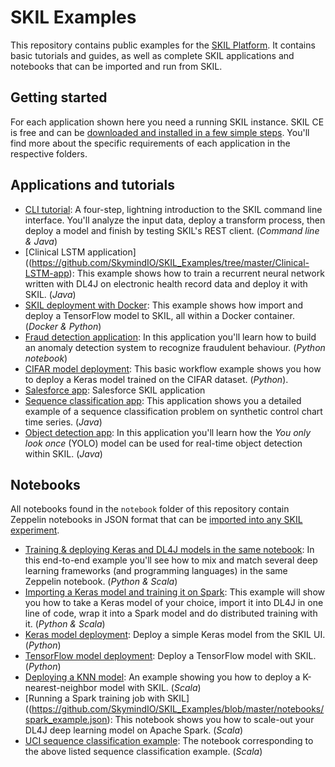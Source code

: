 # SKIL Examples

This repository contains public examples for the [SKIL Platform](docs.skymind.ai). It
contains basic tutorials and guides, as well as complete SKIL applications and notebooks
that can be imported and run from SKIL.

## Getting started

For each application shown here you need a running SKIL instance. SKIL CE is free and
can be [downloaded and installed in a few simple steps](https://docs.skymind.ai/docs/docker-image).
You'll find more about the specific requirements of each application in the respective folders.

## Applications and tutorials

- [CLI tutorial](https://github.com/SkymindIO/SKIL_Examples/tree/master/CLI-tutorial): A four-step, lightning introduction to the SKIL command line interface. You'll analyze the input data, deploy a transform process, then deploy a model and finish by testing SKIL's REST client. (_Command line & Java_)
- [Clinical LSTM application]((https://github.com/SkymindIO/SKIL_Examples/tree/master/Clinical-LSTM-app): This example shows how to train a recurrent neural network written with DL4J on electronic health record data and deploy it with SKIL. (_Java_)
- [SKIL deployment with Docker](https://github.com/SkymindIO/SKIL_Examples/tree/master/Docker-deployment): This example shows how import and deploy a TensorFlow model to SKIL, all within a Docker container. (_Docker & Python_)
- [Fraud detection application](https://github.com/SkymindIO/SKIL_Examples/tree/master/Fraud-anomaly-detection-app): In this application you'll learn how to build an anomaly detection system to recognize fraudulent behaviour. (_Python notebook_)
- [CIFAR model deployment](https://github.com/SkymindIO/SKIL_Examples/tree/master/Keras-Cifar-model-deployment): This basic workflow example shows you how to deploy a Keras model trained on the CIFAR dataset. (_Python_).
- [Salesforce app](https://github.com/SkymindIO/SKIL_Examples/tree/master/Salesforce-app): Salesforce SKIL application
- [Sequence classification app](https://github.com/SkymindIO/SKIL_Examples/tree/master/UCI-sequence-classification): This application shows you a detailed example of a sequence classification problem on synthetic control chart time series. (_Java_)
- [Object detection app](https://github.com/SkymindIO/SKIL_Examples/tree/master/YOLO-object-detection-app): In this application you'll learn how the _You only look once_ (YOLO) model can be used for real-time object detection within SKIL. (_Java_)

## Notebooks

All notebooks found in the `notebook` folder of this repository contain Zeppelin notebooks in JSON format that can be [imported into any SKIL experiment](https://docs.skymind.ai/docs/conducting-experiments).

- [Training & deploying Keras and DL4J models in the same notebook](https://github.com/SkymindIO/SKIL_Examples/blob/master/notebooks/end_to_end.json): In this end-to-end example you'll see how to mix and match several deep learning frameworks (and programming languages) in the same Zeppelin notebook. (_Python & Scala_)
- [Importing a Keras model and training it on Spark](https://github.com/SkymindIO/SKIL_Examples/blob/master/notebooks/scala_spark_training.json): This example will show you how to take a Keras model of your choice, import it into DL4J in one line of code, wrap it into a Spark model and do distributed training with it. (_Python & Scala_)
- [Keras model deployment](https://github.com/SkymindIO/SKIL_Examples/blob/master/notebooks/python_keras_tf_mnist.json): Deploy a simple Keras model from the SKIL UI. (_Python_)
- [TensorFlow model deployment](https://github.com/SkymindIO/SKIL_Examples/blob/master/notebooks/python_tf_mnist.json): Deploy a TensorFlow model with SKIL. (_Python_)
- [Deploying a KNN model](https://github.com/SkymindIO/SKIL_Examples/blob/master/notebooks/scala_knn_smile_test.json): An example showing you how to deploy a K-nearest-neighbor model with SKIL. (_Scala_)
- [Running a Spark training job with SKIL]((https://github.com/SkymindIO/SKIL_Examples/blob/master/notebooks/spark_example.json): This notebook shows you how to scale-out your DL4J deep learning model on Apache Spark. (_Scala_)
- [UCI sequence classification example](https://github.com/SkymindIO/SKIL_Examples/blob/master/notebooks/uci_quickstart_notebook.json): The notebook corresponding to the above listed sequence classification example. (_Scala_)